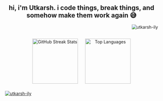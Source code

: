 <h2 align="center">
  hi, i'm Utkarsh. i code things, break things, and somehow make them work again 😅
</h2>
<p align="right"> <img src="https://komarev.com/ghpvc/?username=utkarsh-ily&label=Profile%20views&color=0e75b6&style=flat" alt="utkarsh-ily" /> </p>
<div align="center" style="margin-top: 20px;">
  <img 
    src="https://github-readme-streak-stats-eight.vercel.app?user=Utkarsh-ily&theme=dark" 
    height="150" 
    alt="GitHub Streak Stats" 
    style="margin: 10px;"
  />
  <img 
    src="https://github-readme-stats.vercel.app/api/top-langs?username=Utkarsh-ily&locale=en&layout=compact&card_width=320&langs_count=7&theme=dark" 
    height="150" 
    alt="Top Languages" 
    style="margin: 10px;"
  />
</div>

<p align="left"> <a href="https://github.com/ryo-ma/github-profile-trophy"><img src="https://github-profile-trophy.vercel.app/?username=utkarsh-ily" alt="utkarsh-ily" /></a> </p>
</div>
